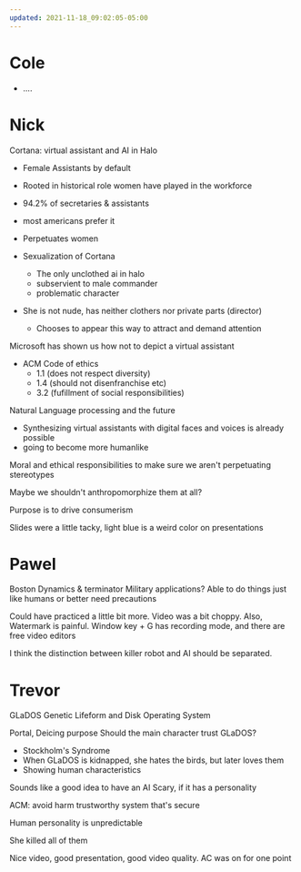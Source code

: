 ```yaml
---
updated: 2021-11-18_09:02:05-05:00
---
```

# Cole
* ....

# Nick
Cortana: virtual assistant and AI in Halo
* Female Assistants by default
* Rooted in historical role women have played in the workforce
* 94.2% of secretaries & assistants
* most americans prefer it
* Perpetuates women

* Sexualization of Cortana
	* The only unclothed ai in halo
	* subservient to male commander
	* problematic character

* She is not nude, has neither clothers nor private parts (director)
	* Chooses to appear this way to attract and demand attention

Microsoft has shown us how not to depict a virtual assistant

* ACM Code of ethics
	* 1.1 (does not respect diversity)
	* 1.4 (should not disenfranchise etc)
	* 3.2 (fufillment of social responsibilities)

Natural Language processing and the future
* Synthesizing virtual assistants with digital faces and voices is already possible
* going to become more humanlike

Moral and ethical responsibilities to make sure we aren't perpetuating stereotypes

Maybe we shouldn't anthropomorphize them at all?

Purpose is to drive consumerism

Slides were a little tacky, light blue is a weird color on presentations

# Pawel
Boston Dynamics & terminator
Military applications?
Able to do things just like humans or better
need precautions

Could have practiced a little bit more. Video was a bit choppy. 
Also, Watermark is painful. Window key + G has recording mode, and there are free video editors

I think the distinction between killer robot and AI should be separated. 

# Trevor
GLaDOS
Genetic Lifeform and Disk Operating System

Portal, Deicing purpose
Should the main character trust GLaDOS?

* Stockholm's Syndrome
* When GLaDOS is kidnapped, she hates the birds, but later loves them
* Showing human characteristics

Sounds like a good idea to have an AI 
Scary, if it has a personality

ACM:
avoid harm
trustworthy
system that's secure

Human personality is unpredictable 

She killed all of them

Nice video, good presentation, good video quality. 
AC was on for one point

